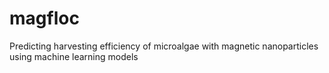 # magfloc
Predicting harvesting efficiency of microalgae with magnetic nanoparticles using machine learning models
